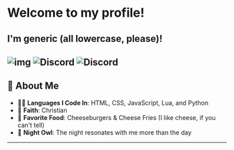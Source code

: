 # Welcome to my profile!
## I'm generic (all lowercase, please)!

![img](https://readme-typing-svg.demolab.com/?font=Fredoka+One&pause=1000&random=false&width=435&lines=fullstack+and+python+dev;malware+stuff;creator+of+colon+three+unblocked+games)
![Discord](https://img.shields.io/badge/Discord-Join-00b0f4?style=for-the-badge&logo=discord&logoColor=white&color=00b0f4)
![Discord](https://komarev.com/ghpvc/?username=xgeneric&style=for-the-badge&color=00b0f4)
---
## 🌟 About Me
- 🧑‍💻 **Languages I Code In**: HTML, CSS, JavaScript, Lua, and Python
- 📖 **Faith**: Christian
- 🍔 **Favorite Food**: Cheeseburgers & Cheese Fries (I like cheese, if you can't tell)
- 🌌 **Night Owl**: The night resonates with me more than the day
---




